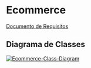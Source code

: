 # Ecommerce

[Documento de Requisitos](https://docs.google.com/document/d/1nPyJhTK_54byAs25IAsNtkPi_bksVbphnpV0UXT0MKg/edit?usp=sharing)

## Diagrama de Classes
<a href="https://ibb.co/3z0KCBJ"><img src="https://i.ibb.co/FVBpDgP/Ecommerce-Class-Diagram.png" alt="Ecommerce-Class-Diagram" border="0"></a>
